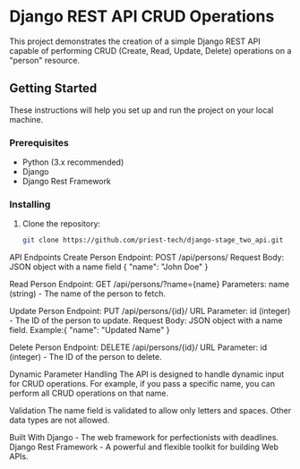 # Django REST API CRUD Operations

This project demonstrates the creation of a simple Django REST API capable of performing CRUD (Create, Read, Update, Delete) operations on a "person" resource.

## Getting Started

These instructions will help you set up and run the project on your local machine.

### Prerequisites

- Python (3.x recommended)
- Django
- Django Rest Framework

### Installing

1. Clone the repository:

   ```bash
   git clone https://github.com/priest-tech/django-stage_two_api.git

API Endpoints
Create Person
Endpoint: POST /api/persons/
Request Body: JSON object with a name field
{
  "name": "John Doe"
}

Read Person
Endpoint: GET /api/persons/?name={name}
Parameters: name (string) - The name of the person to fetch.

Update Person
Endpoint: PUT /api/persons/{id}/
URL Parameter: id (integer) - The ID of the person to update.
Request Body: JSON object with a name field.
Example:{
  "name": "Updated Name"
}

Delete Person
Endpoint: DELETE /api/persons/{id}/
URL Parameter: id (integer) - The ID of the person to delete.

Dynamic Parameter Handling
The API is designed to handle dynamic input for CRUD operations. For example, if you pass a specific name, you can perform all CRUD operations on that name.

Validation
The name field is validated to allow only letters and spaces. Other data types are not allowed.

Built With
Django - The web framework for perfectionists with deadlines.
Django Rest Framework - A powerful and flexible toolkit for building Web APIs.